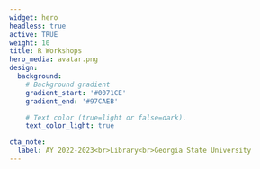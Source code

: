 ```yaml
---
widget: hero
headless: true
active: TRUE
weight: 10
title: R Workshops
hero_media: avatar.png
design:
  background:
    # Background gradient
    gradient_start: '#0071CE'
    gradient_end: '#97CAEB'

    # Text color (true=light or false=dark).
    text_color_light: true

cta_note:
  label: AY 2022-2023<br>Library<br>Georgia State University
---
```



